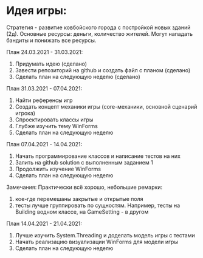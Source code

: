# Идея игры:
Стратегия - развитие ковбойского города с постройкой новых зданий (2д). Основные ресурсы: деньги, количество жителей. Могут нападать бандиты и понижать все ресурсы.

План 24.03.2021 - 31.03.2021:
  1. Придумать идею (сделано)
  2. Завести репозиторий на github и создать файл с планом (сделано)
  3. Сделать план на следующую неделю (сделано)

План 31.03.2021 - 07.04.2021:
  1. Найти референсы игр
  2. Создать концепт механики игры (core-механики, основной сценарий игрока)
  3. Спроектировать классы игры
  4. Глубже изучить тему WinForms
  5. Сделать план на следующую неделю
 

План 07.04.2021 - 14.04.2021:
  1. Начать программирование классов и написание тестов на них
  2. Залить на github solution с выполненным заданием 1
  3. Продолжить изучение WinForms
  4. Сделать план на следующую неделю

Замечания:
  Практически всё хорошо, небольшие ремарки:
  1. кое-где перемешаны закрытые и открытые поля
  2. тесты лучше группировать по сущностям. Например, тесты на Building  водном классе, на GameSetting - в другом
  

План 14.04.2021 - 21.04.2021:
  1. Лучше изучить System.Threading и доделать модель игры с тестами
  2. Начать реализацию визуализации WinForms для модели игры
  3. Сделать план на следующую неделю
